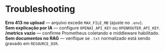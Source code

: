 # Troubleshooting
**Erro 413 no upload** — arquivo excede `MAX_FILE_MB` (ajuste no `.env`).  
**Sem explicação por IA** — configure `OPENAI_API_KEY` ou `OPENROUTER_API_KEY`.  
**/metrics vazio** — confirme Prometheus coletando e middleware habilitado.  
**Sem documentos no RAG** — verifique se `.txt` normalizado está sendo gravado em `RESOURCE_DIR`.
